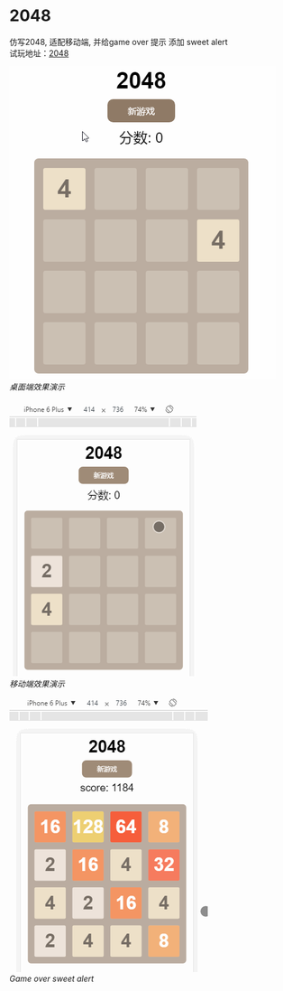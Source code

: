 # 2048
仿写2048, 适配移动端, 并给game over 提示 添加 sweet alert
<br>
试玩地址：[2048](https://nicefreak.github.io/2048/)

![image](https://github.com/NiceFreak/2048/blob/master/rec.gif)<br>*桌面端效果演示*<br><br>
![image](https://github.com/NiceFreak/2048/blob/master/mobile.gif)<br>*移动端效果演示*<br><br>
![image](https://github.com/NiceFreak/2048/blob/master/gameover.gif)<br>*Game over sweet alert*
